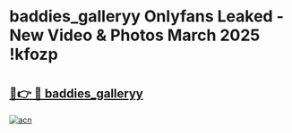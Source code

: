 # baddies_galleryy Onlyfans Leaked - New Video & Photos March 2025 !kfozp

# <h2><a href="https://ixnpga.iuczelnia.edu.pl?title=baddies_galleryy&ref=kfozp">🔗👉 🔴 baddies_galleryy</a></h2>

[![acn](https://github.com/user-attachments/assets/0f9c940e-d8b0-45ae-aac7-cd30a18b3e1c)](https://ixnpga.iuczelnia.edu.pl?title=baddies_galleryy&ref=kfozp)

